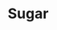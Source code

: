 ---
title: "Sugar"
description: "Some sugar for data science"
tags:
  - Data
  - Snippets
weight: 15
---